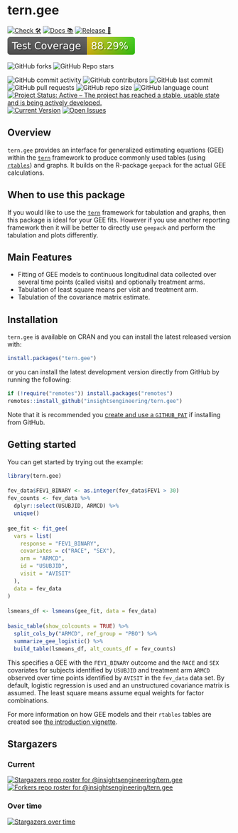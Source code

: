 # tern.gee

<!-- start badges -->
[![Check 🛠](https://github.com/insightsengineering/tern.gee/actions/workflows/check.yaml/badge.svg)](https://insightsengineering.github.io/tern.gee/main/unit-test-report/)
[![Docs 📚](https://github.com/insightsengineering/tern.gee/actions/workflows/docs.yaml/badge.svg)](https://insightsengineering.github.io/tern.gee/)
[![Release 🎈](https://github.com/insightsengineering/tern.gee/actions/workflows/release.yaml/badge.svg)](https://github.com/insightsengineering/tern.gee/releases)
[![Code Coverage 📔](https://raw.githubusercontent.com/insightsengineering/tern.gee/_xml_coverage_reports/data/main/badge.svg)](https://insightsengineering.github.io/tern.gee/main/coverage-report/)

![GitHub forks](https://img.shields.io/github/forks/insightsengineering/tern.gee?style=social)
![GitHub Repo stars](https://img.shields.io/github/stars/insightsengineering/tern.gee?style=social)

![GitHub commit activity](https://img.shields.io/github/commit-activity/m/insightsengineering/tern.gee)
![GitHub contributors](https://img.shields.io/github/contributors/insightsengineering/tern.gee)
![GitHub last commit](https://img.shields.io/github/last-commit/insightsengineering/tern.gee)
![GitHub pull requests](https://img.shields.io/github/issues-pr/insightsengineering/tern.gee)
![GitHub repo size](https://img.shields.io/github/repo-size/insightsengineering/tern.gee)
![GitHub language count](https://img.shields.io/github/languages/count/insightsengineering/tern.gee)
[![Project Status: Active – The project has reached a stable, usable state and is being actively developed.](https://www.repostatus.org/badges/latest/active.svg)](https://www.repostatus.org/#active)
[![Current Version](https://img.shields.io/github/r-package/v/insightsengineering/tern.gee/main?color=purple\&label=package%20version)](https://github.com/insightsengineering/tern.gee/tree/main)
[![Open Issues](https://img.shields.io/github/issues-raw/insightsengineering/tern.gee?color=red\&label=open%20issues)](https://github.com/insightsengineering/tern.gee/issues?q=is%3Aissue+is%3Aopen+sort%3Aupdated-desc)
<!-- end badges -->

## Overview

`tern.gee` provides an interface for generalized estimating equations (GEE) within the
[`tern`](https://insightsengineering.github.io/tern) framework
to produce commonly used tables (using [`rtables`](https://insightsengineering.github.io/rtables)) and graphs.
It builds on the R-package `geepack` for the actual GEE calculations.

## When to use this package

If you would like to use the [`tern`](https://insightsengineering.github.io/tern) framework for
tabulation and graphs, then this package is ideal for your GEE fits.
However if you use another reporting framework then it will be better to directly use
`geepack` and perform the tabulation and plots differently.

## Main Features

* Fitting of GEE models to continuous longitudinal data collected over several time points
  (called visits) and optionally treatment arms.
* Tabulation of least square means per visit and treatment arm.
* Tabulation of the covariance matrix estimate.

## Installation

`tern.gee` is available on CRAN and you can install the latest released version with:

``` r
install.packages("tern.gee")
```

or you can install the latest development version directly from GitHub by running the following:

``` r
if (!require("remotes")) install.packages("remotes")
remotes::install_github("insightsengineering/tern.gee")
```

Note that it is recommended you [create and use a `GITHUB_PAT`](https://docs.github.com/en/authentication/keeping-your-account-and-data-secure/creating-a-personal-access-token) if installing from GitHub.

## Getting started

You can get started by trying out the example:

```r
library(tern.gee)

fev_data$FEV1_BINARY <- as.integer(fev_data$FEV1 > 30)
fev_counts <- fev_data %>%
  dplyr::select(USUBJID, ARMCD) %>%
  unique()

gee_fit <- fit_gee(
  vars = list(
    response = "FEV1_BINARY",
    covariates = c("RACE", "SEX"),
    arm = "ARMCD",
    id = "USUBJID",
    visit = "AVISIT"
  ),
  data = fev_data
)

lsmeans_df <- lsmeans(gee_fit, data = fev_data)

basic_table(show_colcounts = TRUE) %>%
  split_cols_by("ARMCD", ref_group = "PBO") %>%
  summarize_gee_logistic() %>%
  build_table(lsmeans_df, alt_counts_df = fev_counts)
```

This specifies a GEE with the `FEV1_BINARY` outcome and the `RACE` and `SEX` covariates for subjects identified by `USUBJID` and treatment arm `ARMCD` observed over time points identified by `AVISIT` in the `fev_data` data set. By default, logistic regression is used and an unstructured covariance matrix is assumed. The least square means assume equal weights for factor combinations.

For more information on how GEE models and their `rtables` tables are created see [the introduction vignette](https://insightsengineering.github.io/tern.gee/main/articles/tern-gee.html).

## Stargazers

### Current

[![Stargazers repo roster for @insightsengineering/tern.gee](https://reporoster.com/stars/insightsengineering/tern.gee)](https://github.com/insightsengineering/tern.gee/stargazers)
[![Forkers repo roster for @insightsengineering/tern.gee](https://reporoster.com/forks/insightsengineering/tern.gee)](https://github.com/insightsengineering/tern.gee/network/members)

### Over time

[![Stargazers over time](https://starchart.cc/insightsengineering/tern.gee.svg)](https://starchart.cc/insightsengineering/tern.gee)
